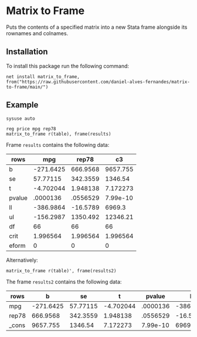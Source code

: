 # Matrix to Frame
Puts the contents of a specified matrix into a new Stata frame alongside its rownames and colnames.

## Installation

To install this package run the following command:

```
net install matrix_to_frame, from("https://raw.githubusercontent.com/daniel-alves-fernandes/matrix-to-frame/main/") 
```

## Example

```
sysuse auto

reg price mpg rep78
matrix_to_frame r(table), frame(results)
```

Frame `results` contains the following data:

   rows  |       mpg  |    rep78  |   c3
---------|------------|-----------|---------
b        | -271.6425  | 666.9568  | 9657.755 
se       |  57.77115  | 342.3559  |  1346.54 
t        | -4.702044  | 1.948138  | 7.172273 
pvalue   |  .0000136  | .0556529  | 7.99e-10 
ll       | -386.9864  | -16.5789  |   6969.3 
ul       | -156.2987  | 1350.492  | 12346.21 
df       |        66  |       66  |       66 
crit     |  1.996564  | 1.996564  | 1.996564 
eform    |         0  |        0  |        0 
  
  
Alternatively:
  
```
matrix_to_frame r(table)', frame(results2)
```

The frame `results2` contains the following data:

  rows |          b |        se |          t |    pvalue |         ll |         ul |  df |      crit |  eform 
-------|------------|-----------|------------|-----------|------------|------------|-----|-----------|--------
   mpg |  -271.6425 |  57.77115 |  -4.702044 |  .0000136 |  -386.9864 |  -156.2987 |  66 |  1.996564 |      0 
 rep78 |   666.9568 |  342.3559 |   1.948138 |  .0556529 |   -16.5789 |   1350.492 |  66 |  1.996564 |      0 
 _cons |   9657.755 |   1346.54 |   7.172273 |  7.99e-10 |     6969.3 |   12346.21 |  66 |  1.996564 |      0 


